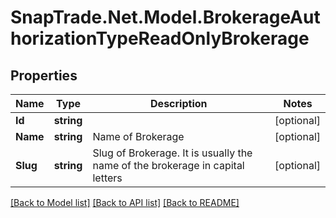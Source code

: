 # SnapTrade.Net.Model.BrokerageAuthorizationTypeReadOnlyBrokerage

## Properties

Name | Type | Description | Notes
------------ | ------------- | ------------- | -------------
**Id** | **string** |  | [optional] 
**Name** | **string** | Name of Brokerage | [optional] 
**Slug** | **string** | Slug of Brokerage. It is usually the name of the brokerage in capital letters | [optional] 

[[Back to Model list]](../README.md#documentation-for-models) [[Back to API list]](../README.md#documentation-for-api-endpoints) [[Back to README]](../README.md)

